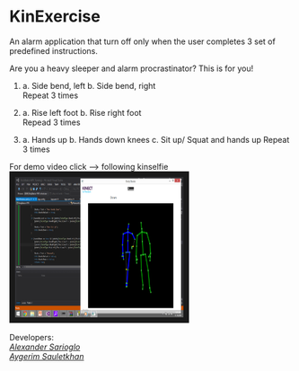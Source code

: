 KinExercise
=======

An alarm application that turn off only when the user completes 3 set of predefined instructions. 

Are you a heavy sleeper and alarm procrastinator?
This is for you!

1.	a. Side bend, left
	b. Side bend, right 
		<br> Repeat 3 times

2.	a. Rise left foot
	b. Rise right foot 
		<br> Repead 3 times

3.	a. Hands up
	b. Hands down knees
	c. Sit up/ Squat and hands up
		Repeat 3 times

For demo video click --> following kinselfie
<br><a href="www.youtube.com/embed/uZ2GmIipHXg" target="_blank"><img src="https://raw.githubusercontent.com/Aikerim/kinexercise/master/kinselfie.png" 
alt="" width="300" height="250" border="10" /></a>

Developers: 
<br>
*[Alexander Sarioglo](https://github.com/Asarioglo)* 
<br>
*[Aygerim Sauletkhan](https://github.com/Aikerim)*





